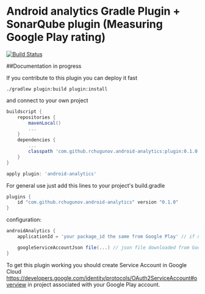 # Android analytics Gradle Plugin + SonarQube plugin (Measuring Google Play rating)

[![Build Status](https://travis-ci.org/rchugunov/android-analytics-gradle-plugin.svg?branch=master)](https://travis-ci.org/rchugunov/android-analytics-gradle-plugin)

##Documentation in progress

If you contribute to this plugin you can deploy it fast

`./gradlew plugin:build plugin:install`

and connect to your own project

``` groovy
buildscript {
    repositories {
        mavenLocal()
        ...
    }
    dependencies {
        ...
        classpath 'com.github.rchugunov.android-analytics:plugin:0.1.0'
    }
}

apply plugin: 'android-analytics'
```

For general use just add this lines to your project's build.gradle

``` groovy
plugins {
    id "com.github.rchugunov.android-analytics" version "0.1.0"
}
```

configuration:

``` groovy
androidAnalytics {
    applicationId = 'your package_id the same from Google Play' // if not specified in defaultConfig

    googleServiceAccountJson file(...) // json file downloaded from Google Cloud Console (read next)
}
```

To get this plugin working you should create Service Account in Google Cloud https://developers.google.com/identity/protocols/OAuth2ServiceAccount#overview in project associated with your Google Play account.
  
  




